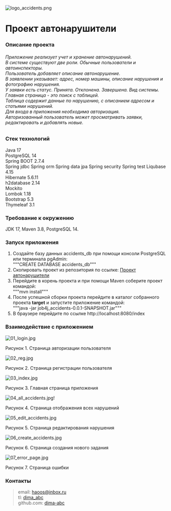 ![logo_accidents.png](src%2Fmain%2Fresources%2Fstatic%2Fimages%2Flogo%2Flogo_accidents.png)

# Проект автонарушители

<h3>Описание проекта</h3>
<h6>
Приложение реализует учет и хранение автонарушений. <br>
В системе существуют две роли. Обычные пользователи и автоинспекторы. <br>
Пользователь добавляет описание автонарушение. <br>
В заявлении указывает: адрес, номер машины, описание нарушения и фотографию нарушения. <br>
У заявки есть статус. Принята. Отклонена. Завершена. Вид системы. <br>
Главная страница - это поиск с таблицей. <br>
Таблица содержит данные по нарушению, с описанием адресом и статьями нарушений. <br> 
Для входа в приложения необходима авторизация. <br>
Авторизованный пользователь может просматривать заявки, редактировать и добавлять новые. <br>
</h6>

<h3>Стек технологий </h3>
Java 17 <br>
PostgreSQL 14 <br>
Spring BOOT 2.7.4 <br>
Spring jdbc
Spring orm
Spring data jpa
Spring security
Spring test
Liqubase 4.15 <br>
Hibernate 5.6.11 <br>
h2database 2.14 <br>
Mockito <br>
Lombok 1.18 <br>
Bootstrap 5.3 <br>
Thymeleaf 3.1 <br>

<h3>Требование к окружению</h3>
JDK 17, Maven 3.8, PostgreSQL 14. <br>

<h3>Запуск приложения</h3>

1. Создайте базу данных accidents_db при помощи консоли PostgreSQL или терминала pgAdmin:<br>
   """CREATE DATABASE accidents_db"""
2. Скопировать проект из репозитория по ссылке:
   [Проект автонарушители](https://github.com/dima-abc/jpb4j_accidents.git)<br>
3. Перейдите в корень проекта и при помощи Maven соберите проект командой:<br>
   """mvn install"""
4. После успешной сборки проекта перейдите в каталог собранного проекта <b>target</b> и запустите приложение
   командой:<br>
   """java -jar job4j_accidents-0.0.1-SNAPSHOT.jar"""
5. В браузере перейдите по ссылке http://localhost:8080/index

<h3>Взаимодействие с приложением</h3>

![01_login.jpg](img%2F01_login.jpg) <br>

Рисунок 1. Страница авторизации пользователя <br>

![02_reg.jpg](img%2F02_reg.jpg) <br>

Рисунок 2. Страница регистрации пользователя <br>

![03_index.jpg](img%2F03_index.jpg) <br>

Рисунок 3. Главная страница приложения <br>

![04_all_accidents.jpg](img%2F04_all_accidents.jpg)! <br>

Рисунок 4. Страница отображения всех нарушений <br>

![05_edit_accidents.jpg](img%2F05_edit_accidents.jpg) <br>

Рисунок 5. Страница редактирования нарушения <br>

![06_create_accidents.jpg](img%2F06_create_accidents.jpg) <br>

Рисунок 6. Страница создания нового задания <br>

![07_error_page.jpg](img%2F07_error_page.jpg) <br>

Рисунок 7. Страница ошибки <br>


### Контакты

> email: [haoos@inbox.ru](mailto:haoos@inbox.ru) <br>
> tl: [dima_abc](https://t.me/dima_abc) <br>
> github.com: [dima-abc](https://github.com/dima-abc)
